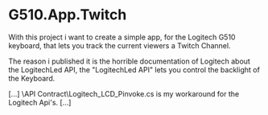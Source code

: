 # G510.App.Twitch

With this project i want to create a simple app, for the Logitech G510 keyboard, that lets you track the current 
viewers a Twitch Channel.

The reason i published it is the horrible documentation of Logitech about the LogitechLed API, the "LogitechLed API" 
lets you control the backlight of the Keyboard.

[...]
\API Contract\Logitech_LCD_Pinvoke.cs is my workaround for the Logitech Api's.
[...] 
